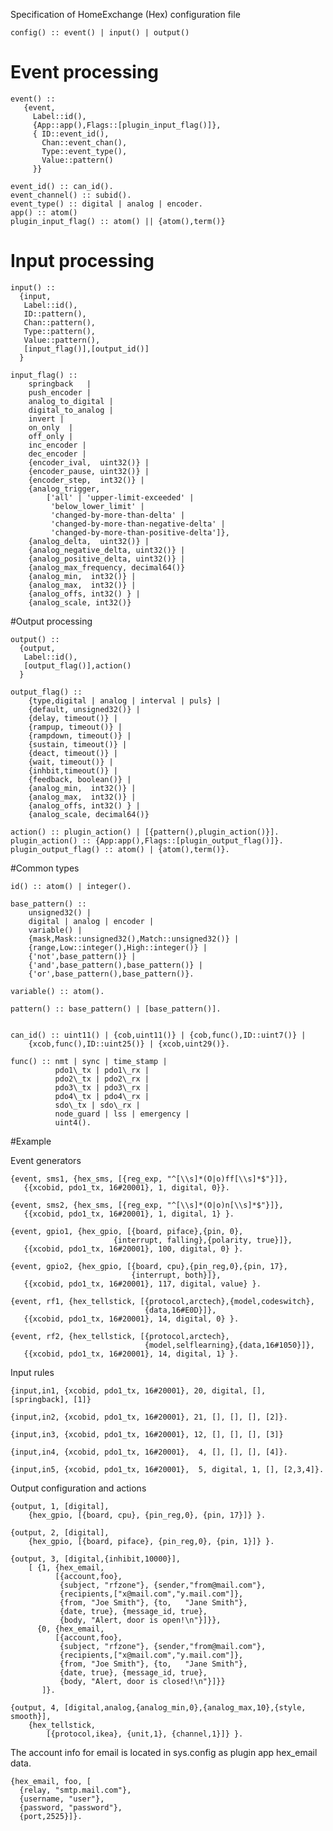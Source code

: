 Specification of HomeExchange (Hex) configuration file

    config() :: event() | input() | output()

# Event processing

    event() ::
       {event,
	     Label::id(),
         {App::app(),Flags::[plugin_input_flag()]},
         { ID::event_id(),
           Chan::event_chan(),
           Type::event_type(),
           Value::pattern()
         }}

	event_id() :: can_id().
	event_channel() :: subid().
	event_type() :: digital | analog | encoder.
	app() :: atom()
	plugin_input_flag() :: atom() || {atom(),term()}

# Input processing

	input() ::
      {input,
       Label::id(),
	   ID::pattern(),
       Chan::pattern(),
       Type::pattern(),
       Value::pattern(),
       [input_flag()],[output_id()]
      }

    input_flag() ::
		springback   |
		push_encoder |
	    analog_to_digital |
	    digital_to_analog |
		invert |
	    on_only  |
	    off_only |
		inc_encoder |
		dec_encoder |
		{encoder_ival,  uint32()} |
	    {encoder_pause, uint32()} |
	    {encoder_step,  int32()} |
		{analog_trigger,
			['all' | 'upper-limit-exceeded' |
			 'below_lower_limit' |
			 'changed-by-more-than-delta' |
			 'changed-by-more-than-negative-delta' |
		     'changed-by-more-than-positive-delta']},
	    {analog_delta,  uint32()} |
		{analog_negative_delta, uint32()} |
		{analog_positive_delta, uint32()} |		
		{analog_max_frequency, decimal64()}
		{analog_min,  int32()} |
		{analog_max,  int32()} |
		{analog_offs, int32() } |
		{analog_scale, int32()}

#Output processing

    output() ::
      {output,
       Label::id(),
       [output_flag()],action()
      }

	output_flag() ::
		{type,digital | analog | interval | puls} |
		{default, unsigned32()} |
		{delay, timeout()} |
	    {rampup, timeout()} |
		{rampdown, timeout()} |
		{sustain, timeout()} |
		{deact, timeout()} |
		{wait, timeout()} |
		{inhbit,timeout()} |
		{feedback, boolean()} |
		{analog_min,  int32()} |
		{analog_max,  int32()} |
		{analog_offs, int32() } |
		{analog_scale, decimal64()}		

    action() :: plugin_action() | [{pattern(),plugin_action()}].
	plugin_action() :: {App:app(),Flags::[plugin_output_flag()]}.
    plugin_output_flag() :: atom() | {atom(),term()}.

#Common types

	id() :: atom() | integer().

	base_pattern() ::
        unsigned32() |
        digital | analog | encoder |
        variable() |
		{mask,Mask::unsigned32(),Match::unsigned32()} |
		{range,Low::integer(),High::integer()} |
		{'not',base_pattern()} |
		{'and',base_pattern(),base_pattern()} |
		{'or',base_pattern(),base_pattern()}.

	variable() :: atom().
		
	pattern() :: base_pattern() | [base_pattern()].
	
	
	can_id() :: uint11() | {cob,uint11()} | {cob,func(),ID::uint7()} |
		{xcob,func(),ID::uint25()} | {xcob,uint29()}.
	         
	func() :: nmt | sync | time_stamp |
		      pdo1\_tx | pdo1\_rx |
  		      pdo2\_tx | pdo2\_rx |
   		      pdo3\_tx | pdo3\_rx |
   		      pdo4\_tx | pdo4\_rx |
   		      sdo\_tx | sdo\_rx |
			  node_guard | lss | emergency |
			  uint4().

#Example

Event generators

    {event, sms1, {hex_sms, [{reg_exp, "^[\\s]*(O|o)ff[\\s]*$"}]},
	   {{xcobid, pdo1_tx, 16#20001}, 1, digital, 0}}.

    {event, sms2, {hex_sms, [{reg_exp, "^[\\s]*(O|o)n[\\s]*$"}]},
	   {{xcobid, pdo1_tx, 16#20001}, 1, digital, 1} }.

    {event, gpio1, {hex_gpio, [{board, piface},{pin, 0},
                           {interrupt, falling},{polarity, true}]},
       {{xcobid, pdo1_tx, 16#20001}, 100, digital, 0} }.

	{event, gpio2, {hex_gpio, [{board, cpu},{pin_reg,0},{pin, 17},
                               {interrupt, both}]},
	   {{xcobid, pdo1_tx, 16#20001}, 117, digital, value} }.

	{event, rf1, {hex_tellstick, [{protocol,arctech},{model,codeswitch},
	                              {data,16#E0D}]},
	   {{xcobid, pdo1_tx, 16#20001}, 14, digital, 0} }.

	{event, rf2, {hex_tellstick, [{protocol,arctech},
	                              {model,selflearning},{data,16#1050}]},
       {{xcobid, pdo1_tx, 16#20001}, 14, digital, 1} }.

Input rules

	{input,in1, {xcobid, pdo1_tx, 16#20001}, 20, digital, [], [springback], [1]}

	{input,in2, {xcobid, pdo1_tx, 16#20001}, 21, [], [], [], [2]}.

    {input,in3, {xcobid, pdo1_tx, 16#20001}, 12, [], [], [], [3]}

    {input,in4, {xcobid, pdo1_tx, 16#20001},  4, [], [], [], [4]}.

    {input,in5, {xcobid, pdo1_tx, 16#20001},  5, digital, 1, [], [2,3,4]}.

Output configuration and actions

	{output, 1, [digital],
		{hex_gpio, [{board, cpu}, {pin_reg,0}, {pin, 17}]} }.

	{output, 2, [digital],
		{hex_gpio, [{board, piface}, {pin_reg,0}, {pin, 1}]} }.

    {output, 3, [digital,{inhibit,10000}],
		[ {1, {hex_email,
		      [{account,foo},
               {subject, "rfzone"}, {sender,"from@mail.com"},
               {recipients,["x@mail.com","y.mail.com"]},
               {from, "Joe Smith"}, {to,   "Jane Smith"},
               {date, true}, {message_id, true},
               {body, "Alert, door is open!\n"}]}},
	      {0, {hex_email,
		      [{account,foo},
               {subject, "rfzone"}, {sender,"from@mail.com"},
               {recipients,["x@mail.com","y.mail.com"]},
               {from, "Joe Smith"}, {to,   "Jane Smith"},
               {date, true}, {message_id, true},
               {body, "Alert, door is closed!\n"}]}}
		   ]}.

	{output, 4, [digital,analog,{analog_min,0},{analog_max,10},{style, smooth}],
		{hex_tellstick,
			[{protocol,ikea}, {unit,1}, {channel,1}]} }.

The account info for email is located in sys.config as
plugin app hex\_email data.

    {hex_email, foo, [
      {relay, "smtp.mail.com"},
      {username, "user"},
      {password, "password"},
      {port,2525}]}.
